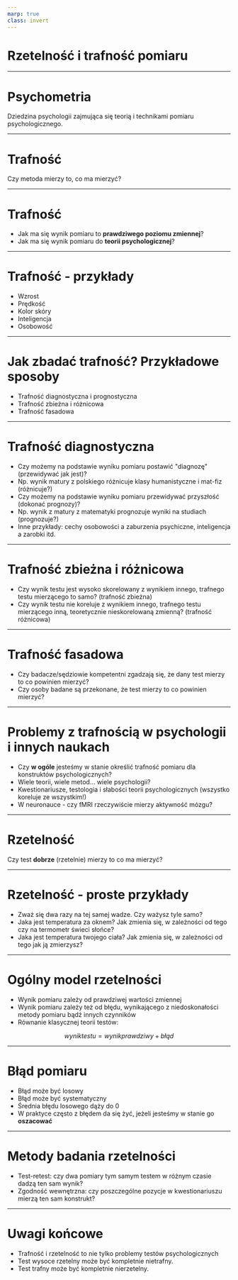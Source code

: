 ```yaml
---
marp: true
class: invert
---
```


# Rzetelność i trafność pomiaru

---

# Psychometria

Dziedzina psychologii zajmująca się teorią i technikami pomiaru psychologicznego.

---

# Trafność

Czy metoda mierzy to, co ma mierzyć?

---

# Trafność

* Jak ma się wynik pomiaru to **prawdziwego poziomu zmiennej**?
* Jak ma się wynik pomiaru do **teorii psychologicznej**?

---

# Trafność - przykłady

* Wzrost
* Prędkość
* Kolor skóry
* Inteligencja
* Osobowość

---

# Jak zbadać trafność? Przykładowe sposoby

* Trafność diagnostyczna i prognostyczna
* Trafność zbieżna i różnicowa
* Trafność fasadowa

---

# Trafność diagnostyczna

* Czy możemy na podstawie wyniku pomiaru postawić "diagnozę" (przewidywać jak jest)?
* Np. wynik matury z polskiego różnicuje klasy humanistyczne i mat-fiz (różnicuje?)
* Czy możemy na podstawie wyniku pomiaru przewidywać przyszłość (dokonać prognozy)?
* Np. wynik z matury z matematyki prognozuje wyniki na studiach (prognozuje?)
* Inne przykłady: cechy osobowości a zaburzenia psychiczne, inteligencja a zarobki itd.

---

# Trafność zbieżna i różnicowa

* Czy wynik testu jest wysoko skorelowany z wynikiem innego, trafnego testu mierzącego to samo? (trafność zbieżna)
* Czy wynik testu nie koreluje z wynikiem innego, trafnego testu mierzącego inną, teoretycznie nieskorelowaną zmienną? (trafność różnicowa)


---

# Trafność fasadowa

* Czy badacze/sędziowie kompetentni zgadzają się, że dany test mierzy to co powinien mierzyć?
* Czy osoby badane są przekonane, że test mierzy to co powinien mierzyć?

---

# Problemy z trafnością w psychologii i innych naukach

* Czy **w ogóle** jesteśmy w stanie określić trafność pomiaru dla konstruktów psychologicznych?
* Wiele teorii, wiele metod... wiele psychologii?
* Kwestionariusze, testologia i słabości teorii psychologicznych (wszystko koreluje ze wszystkim!)
* W neuronauce - czy fMRI rzeczywiście mierzy aktywność mózgu?

---

# Rzetelność

Czy test **dobrze** (rzetelnie) mierzy to co ma mierzyć?

---

# Rzetelność - proste przykłady

* Zważ się dwa razy na tej samej wadze. Czy ważysz tyle samo?
* Jaka jest temperatura za oknem? Jak zmienia się, w zależności od tego czy na termometr świeci słońce?
* Jaka jest temperatura twojego ciała? Jak zmienia się, w zależności od tego jak ją zmierzysz?

---

# Ogólny model rzetelności

* Wynik pomiaru zależy od prawdziwej wartości zmiennej
* Wynik pomiaru zależy też od błędu, wynikającego z niedoskonałości metody pomiaru bądź innych czynników
* Równanie klasycznej teorii testów:

$$ wynik testu = wynik prawdziwy + błąd $$

---

# Błąd pomiaru

* Błąd może być losowy
* Błąd może być systematyczny
* Średnia błędu losowego dąży do 0
* W praktyce często z błędem da się żyć, jeżeli jesteśmy w stanie go **oszacować**


---

# Metody badania rzetelności

* Test-retest: czy dwa pomiary tym samym testem w różnym czasie dadzą ten sam wynik?
* Zgodność wewnętrzna: czy poszczególne pozycje w kwestionariuszu mierzą ten sam konstrukt?


---

# Uwagi końcowe

* Trafność i rzetelność to nie tylko problemy testów psychologicznych
* Test wysoce rzetelny może być kompletnie nietrafny. 
* Test trafny może być kompletnie nierzetelny.